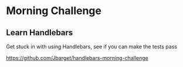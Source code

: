 # Morning Challenge

## Learn Handlebars

Get stuck in with using Handlebars, see if you can make the tests pass

https://github.com/Jbarget/handlebars-morning-challenge
